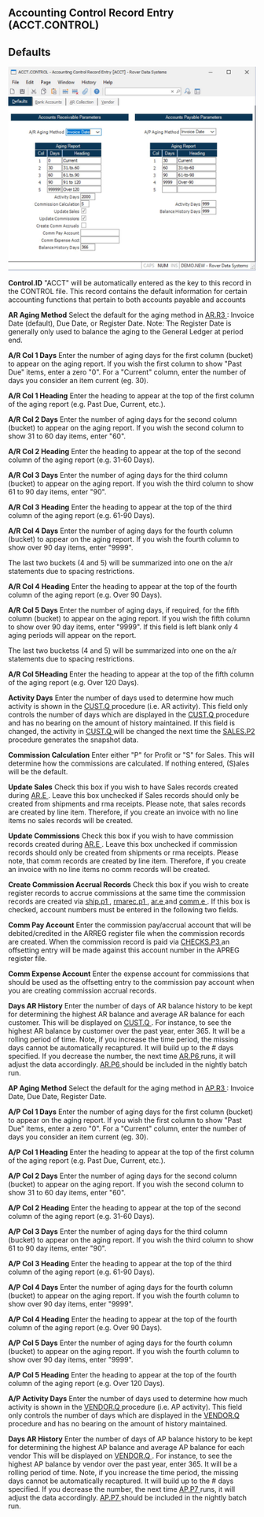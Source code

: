 ##  Accounting Control Record Entry (ACCT.CONTROL)

<PageHeader />

##  Defaults

![](./ACCT-CONTROL-1.jpg)

**Control.ID** "ACCT" will be automatically entered as the key to this record
in the CONTROL file. This record contains the default information for certain
accounting functions that pertain to both accounts payable and accounts  
  
**AR Aging Method** Select the default for the aging method in [ AR.R3 ](../../../../AR-OVERVIEW/AR-REPORT/AR-R3/README.md) : Invoice Date (default), Due Date, or Register Date. Note: The Register Date is generally only used to balance the aging to the General Ledger at period end.   
  
**A/R Col 1 Days** Enter the number of aging days for the first column
(bucket) to appear on the aging report. If you wish the first column to show
"Past Due" items, enter a zero "0". For a "Current" column, enter the number
of days you consider an item current (eg. 30).  
  
**A/R Col 1 Heading** Enter the heading to appear at the top of the first
column of the aging report (e.g. Past Due, Current, etc.).  
  
**A/R Col 2 Days** Enter the number of aging days for the second column
(bucket) to appear on the aging report. If you wish the second column to show
31 to 60 day items, enter "60".  
  
**A/R Col 2 Heading** Enter the heading to appear at the top of the second
column of the aging report (e.g. 31-60 Days).  
  
**A/R Col 3 Days** Enter the number of aging days for the third column
(bucket) to appear on the aging report. If you wish the third column to show
61 to 90 day items, enter "90".  
  
**A/R Col 3 Heading** Enter the heading to appear at the top of the third
column of the aging report (e.g. 61-90 Days).  
  
**A/R Col 4 Days** Enter the number of aging days for the fourth column
(bucket) to appear on the aging report. If you wish the fourth column to show
over 90 day items, enter "9999".  
  
The last two buckets (4 and 5) will be summarized into one on the a/r
statements due to spacing restrictions.  
  
**A/R Col 4 Heading** Enter the heading to appear at the top of the fourth
column of the aging report (e.g. Over 90 Days).  
  
**A/R Col 5 Days** Enter the number of aging days, if required, for the fifth
column (bucket) to appear on the aging report. If you wish the fifth column to
show over 90 day items, enter "9999". If this field is left blank only 4 aging
periods will appear on the report.  
  
The last two bucketss (4 and 5) will be summarized into one on the a/r
statements due to spacing restrictions.  
  
**A/R Col 5Heading** Enter the heading to appear at the top of the fifth
column of the aging report (e.g. Over 120 Days).  
  
**Activity Days** Enter the number of days used to determine how much activity is shown in the [ CUST.Q ](../../../../AR-OVERVIEW/AR-REPORT/CUST-Q/README.md) procedure (i.e. AR activity). This field only controls the number of days which are displayed in the [ CUST.Q ](../../../../AR-OVERVIEW/AR-REPORT/CUST-Q/README.md) procedure and has no bearing on the amount of history maintained. If this field is changed, the activity in [ CUST.Q ](../../../../AR-OVERVIEW/AR-REPORT/CUST-Q/README.md) will be changed the next time the [ SALES.P2 ](../../../../MRK-OVERVIEW/MRK-PROCESS/SALES-P2/README.md) procedure generates the snapshot data.   
  
**Commission Calculation** Enter either "P" for Profit or "S" for Sales. This
will determine how the commissions are calculated. If nothing entered, (S)ales
will be the default.  
  
**Update Sales** Check this box if you wish to have Sales records created during [ AR.E ](../../../../AR-OVERVIEW/AR-ENTRY/AR-E/README.md) . Leave this box unchecked if Sales records should only be created from shipments and rma receipts. Please note, that sales records are created by line item. Therefore, if you create an invoice with no line items no sales records will be created.   
  
**Update Commissions** Check this box if you wish to have commission records created during [ AR.E ](../../../../AR-OVERVIEW/AR-ENTRY/AR-E/README.md) . Leave this box unchecked if commission records should only be created from shipments or rma receipts. Please note, that comm records are created by line item. Therefore, if you create an invoice with no line items no comm records will be created.   
  
**Create Commission Accrual Records** Check this box if you wish to create register records to accrue commissions at the same time the commission records are created via [ ship.p1 ](../../../../MRK-OVERVIEW/MRK-PROCESS/SHIP-P1/README.md) , [ rmarec.p1 ](../../../../MRK-OVERVIEW/MRK-PROCESS/RMAREC-P1/README.md) , [ ar.e ](../../../../AR-OVERVIEW/AR-ENTRY/AR-E/README.md) and [ comm.e ](../../../../MRK-OVERVIEW/MRK-ENTRY/COMM-E/README.md) . If this box is checked, account numbers must be entered in the following two fields.   
  
**Comm Pay Account** Enter the commission pay/accrual account that will be debited/credited in the ARREG register file when the commission records are created. When the commission record is paid via [ CHECKS.P3 ](../../../AP-PROCESS/CHECKS-P3/README.md) an offsetting entry will be made against this account number in the APREG register file.   
  
**Comm Expense Account** Enter the expense account for commissions that should
be used as the offsetting entry to the commission pay account when you are
creating commission accrual records.  
  
**Days AR History** Enter the number of days of AR balance history to be kept for determining the highest AR balance and average AR balance for each customer. This will be displayed on [ CUST.Q ](../../../../AR-OVERVIEW/AR-REPORT/CUST-Q/README.md) . For instance, to see the highest AR balance by customer over the past year, enter 365. It will be a rolling period of time. Note, if you increase the time period, the missing days cannot be automatically recaptured. It will build up to the # days specified. If you decrease the number, the next time [ AR.P6 ](../../../../AR-OVERVIEW/AR-PROCESS/AR-P6/README.md) runs, it will adjust the data accordingly. [ AR.P6 ](../../../../AR-OVERVIEW/AR-PROCESS/AR-P6/README.md) should be included in the nightly batch run.   
  
**AP Aging Method** Select the default for the aging method in [ AP.R3 ](../../../../../rover/AP-OVERVIEW/AP-REPORT/AP-R3/README.md) : Invoice Date, Due Date, Register Date.   
  
**A/P Col 1 Days** Enter the number of aging days for the first column
(bucket) to appear on the aging report. If you wish the first column to show
"Past Due" items, enter a zero "0". For a "Current" column, enter the number
of days you consider an item current (eg. 30).  
  
**A/P Col 1 Heading** Enter the heading to appear at the top of the first
column of the aging report (e.g. Past Due, Current, etc.).  
  
**A/P Col 2 Days** Enter the number of aging days for the second column
(bucket) to appear on the aging report. If you wish the second column to show
31 to 60 day items, enter "60".  
  
**A/P Col 2 Heading** Enter the heading to appear at the top of the second
column of the aging report (e.g. 31-60 Days).  
  
**A/P Col 3 Days** Enter the number of aging days for the third column
(bucket) to appear on the aging report. If you wish the third column to show
61 to 90 day items, enter "90".  
  
**A/P Col 3 Heading** Enter the heading to appear at the top of the third
column of the aging report (e.g. 61-90 Days).  
  
**A/P Col 4 Days** Enter the number of aging days for the fourth column
(bucket) to appear on the aging report. If you wish the fourth column to show
over 90 day items, enter "9999".  
  
**A/P Col 4 Heading** Enter the heading to appear at the top of the fourth
column of the aging report (e.g. Over 90 Days).  
  
**A/P Col 5 Days** Enter the number of aging days for the fourth column
(bucket) to appear on the aging report. If you wish the fourth column to show
over 90 day items, enter "9999".  
  
**A/P Col 5 Heading** Enter the heading to appear at the top of the fourth
column of the aging report (e.g. Over 120 Days).  
  
**A/P Activity Days** Enter the number of days used to determine how much activity is shown in the [ VENDOR.Q ](../../../../../rover/AP-OVERVIEW/AP-REPORT/VENDOR-Q/README.md) procedure (i.e. AP activity). This field only controls the number of days which are displayed in the [ VENDOR.Q ](../../../../../rover/AP-OVERVIEW/AP-REPORT/VENDOR-Q/README.md) procedure and has no bearing on the amount of history maintained.   
  
**Days AR History** Enter the number of days of AP balance history to be kept for determining the highest AP balance and average AP balance for each vendor This will be displayed on [ VENDOR.Q ](../../../../../rover/AP-OVERVIEW/AP-REPORT/VENDOR-Q/README.md) . For instance, to see the highest AP balance by vendor over the past year, enter 365. It will be a rolling period of time. Note, if you increase the time period, the missing days cannot be automatically recaptured. It will build up to the # days specified. If you decrease the number, the next time [ AP.P7 ](../../../../../rover/AP-OVERVIEW/AP-PROCESS/AP-P7/README.md) runs, it will adjust the data accordingly. [ AP.P7 ](../../../../../rover/AP-OVERVIEW/AP-PROCESS/AP-P7/README.md) should be included in the nightly batch run.   
  
  
<badge text= "Version 8.10.57" vertical="middle" />

<PageFooter />